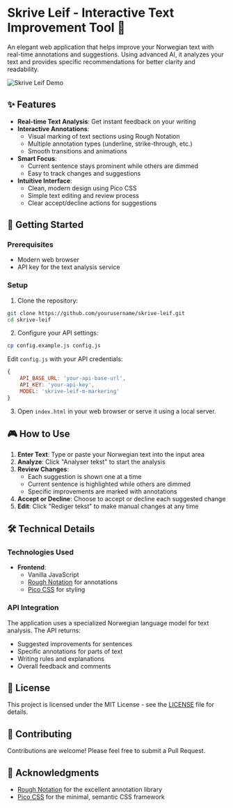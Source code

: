 # Skrive Leif - Interactive Text Improvement Tool 🎯

An elegant web application that helps improve your Norwegian text with real-time annotations and suggestions. Using advanced AI, it analyzes your text and provides specific recommendations for better clarity and readability.

![Skrive Leif Demo](demo.gif)

## ✨ Features

- **Real-time Text Analysis**: Get instant feedback on your writing
- **Interactive Annotations**: 
  - Visual marking of text sections using Rough Notation
  - Multiple annotation types (underline, strike-through, etc.)
  - Smooth transitions and animations
- **Smart Focus**: 
  - Current sentence stays prominent while others are dimmed
  - Easy to track changes and suggestions
- **Intuitive Interface**:
  - Clean, modern design using Pico CSS
  - Simple text editing and review process
  - Clear accept/decline actions for suggestions

## 🚀 Getting Started

### Prerequisites

- Modern web browser
- API key for the text analysis service

### Setup

1. Clone the repository:
```bash
git clone https://github.com/yourusername/skrive-leif.git
cd skrive-leif
```

2. Configure your API settings:
```bash
cp config.example.js config.js
```
Edit `config.js` with your API credentials:
```javascript
{
    API_BASE_URL: 'your-api-base-url',
    API_KEY: 'your-api-key',
    MODEL: 'skrive-leif-m-markering'
}
```

3. Open `index.html` in your web browser or serve it using a local server.

## 🎮 How to Use

1. **Enter Text**: Type or paste your Norwegian text into the input area
2. **Analyze**: Click "Analyser tekst" to start the analysis
3. **Review Changes**: 
   - Each suggestion is shown one at a time
   - Current sentence is highlighted while others are dimmed
   - Specific improvements are marked with annotations
4. **Accept or Decline**: Choose to accept or decline each suggested change
5. **Edit**: Click "Rediger tekst" to make manual changes at any time

## 🛠 Technical Details

### Technologies Used

- **Frontend**:
  - Vanilla JavaScript
  - [Rough Notation](https://roughnotation.com/) for annotations
  - [Pico CSS](https://picocss.com/) for styling

### API Integration

The application uses a specialized Norwegian language model for text analysis. The API returns:
- Suggested improvements for sentences
- Specific annotations for parts of text
- Writing rules and explanations
- Overall feedback and comments

## 📝 License

This project is licensed under the MIT License - see the [LICENSE](LICENSE) file for details.

## 🤝 Contributing

Contributions are welcome! Please feel free to submit a Pull Request.

## 🙏 Acknowledgments

- [Rough Notation](https://roughnotation.com/) for the excellent annotation library
- [Pico CSS](https://picocss.com/) for the minimal, semantic CSS framework
